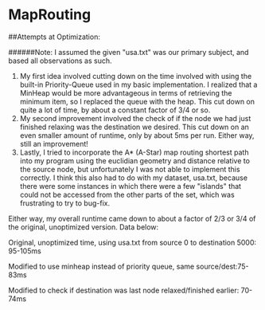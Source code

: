 # MapRouting

##Attempts at Optimization:

######Note: I assumed the given "usa.txt" was our primary subject, and based all observations as such.

1. My first idea involved cutting down on the time involved with using the built-in Priority-Queue used in my basic implementation. I realized that a MinHeap would be more advantageous in terms of retrieving the minimum item, so I replaced the queue with the heap. This cut down on quite a lot of time, by about a constant factor of 3/4 or so.
2. My second improvement involved the check of if the node we had just finished relaxing was the destination we desired. This cut down on an even smaller amount of runtime, only by about 5ms per run. Either way, still an improvement!
3. Lastly, I tried to incorporate the A* (A-Star) map routing shortest path into my program using the euclidian geometry and distance relative to the source node, but unfortunately I was not able to implement this correctly. I think this also had to do with my dataset, usa.txt, because there were some instances in which there were a few "islands" that could not be accessed from the other parts of the set, which was frustrating to try to bug-fix. 

Either way, my overall runtime came down to about a factor of 2/3 or 3/4 of the original, unoptimized version. Data below:

Original, unoptimized time, using usa.txt from source 0 to destination 5000: 95-105ms

Modified to use minheap instead of priority queue, same source/dest:75-83ms

Modified to check if destination was last node relaxed/finished earlier: 70-74ms
